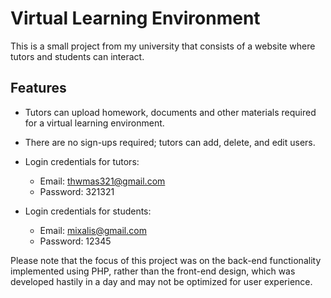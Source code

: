 # Virtual Learning Environment

This is a small project from my university that consists of a website where tutors and students can interact.

## Features


- Tutors can upload homework, documents and other materials required for a virtual learning environment.

- There are no sign-ups required; tutors can add, delete, and edit users.

- Login credentials for tutors: 
    - Email: thwmas321@gmail.com
    - Password: 321321
- Login credentials for students:
    - Email: mixalis@gmail.com
    - Password: 12345

Please note that the focus of this project was on the back-end functionality implemented using PHP, rather than the front-end design, which was developed hastily in a day and may not be optimized for user experience.